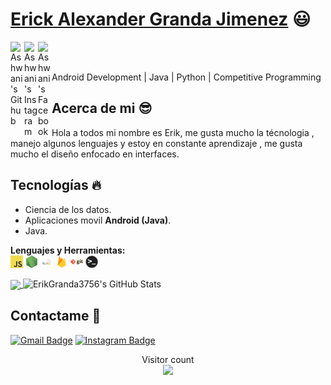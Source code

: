 # <a href="https://www.linkedin.com/in/ashwanisng/">Erick Alexander Granda Jimenez</a> :smiley: 
<a href="https://github.com/ErikGranda3756">
  <img align="left" alt="Ashwani's Github" width="22px" src="https://cdn.jsdelivr.net/npm/simple-icons@v3/icons/github.svg" />
</a>
<a href="https://instagram.com/im.erck">
  <img align="left" alt="Ashwani's Instagram" width="22px" src="https://cdn.jsdelivr.net/npm/simple-icons@v3/icons/instagram.svg" />
</a>
<a href="https://www.facebook.com/erick.granda.9659">
  <img align="left" alt="Ashwani's Facebook" width="22px" src="https://cdn.jsdelivr.net/npm/simple-icons@v3/icons/facebook.svg" />
</a>
<br/>
<br/>

Android Development | Java | Python | Competitive Programming

## Acerca de mi :sunglasses:
Hola a todos mi nombre es Erik, me gusta mucho la técnologia , manejo algunos lenguajes y estoy en constante aprendizaje , me gusta mucho el diseño enfocado en interfaces.

## Tecnologías :fire:
- Ciencia de los datos.
- Aplicaciones movil **Android (Java)**.
- Java.

**Lenguajes y Herramientas:**  
<code><img height="20" src="https://raw.githubusercontent.com/github/explore/80688e429a7d4ef2fca1e82350fe8e3517d3494d/topics/javascript/javascript.png"></code>
<code><img height="20" src="https://raw.githubusercontent.com/github/explore/80688e429a7d4ef2fca1e82350fe8e3517d3494d/topics/nodejs/nodejs.png"></code>
<code><img height="20" src="https://raw.githubusercontent.com/github/explore/80688e429a7d4ef2fca1e82350fe8e3517d3494d/topics/mysql/mysql.png"></code>
<code><img height="20" src="https://raw.githubusercontent.com/github/explore/80688e429a7d4ef2fca1e82350fe8e3517d3494d/topics/firebase/firebase.png"></code>
<code><img height="20" src="https://raw.githubusercontent.com/github/explore/80688e429a7d4ef2fca1e82350fe8e3517d3494d/topics/git/git.png"></code>
<code><img height="20" src="https://raw.githubusercontent.com/github/explore/80688e429a7d4ef2fca1e82350fe8e3517d3494d/topics/terminal/terminal.png"></code>


<a href="https://github.com/ErickGranda3756">
  <img align="center" src="https://github-readme-stats.vercel.app/api/top-langs/?username=ErikGranda3756&theme=radical&hide=glsl,python" />
</a>

<img src="https://github-readme-stats.vercel.app/api?username=ErikGranda3756&&show_icons=true&theme=radical&line_height=27&v=5" alt="ErikGranda3756's GitHub Stats" />

##  Contactame :speech_balloon:
[![Gmail Badge](https://img.shields.io/badge/-erikalexander753x@gmail.com-c14438?style=flat-square&logo=Gmail&logoColor=white&link=mailto:erikalexander753x@gmail.com)](mailto:erikalexander753x@gmail.com) [![Instagram Badge](https://img.shields.io/badge/-@im.erck-e4405f?style=flat-square&labelColor=f94877&logo=instagram&logoColor=white&link=https://www.instagram.com/ashwanisng/)](https://www.instagram.com/im.erck/)

<p align="center"> 
  Visitor count<br>
  <img src="https://profile-counter.glitch.me/ErikGranda3756/count.svg" />
</p>


<div align="center">
</div>
